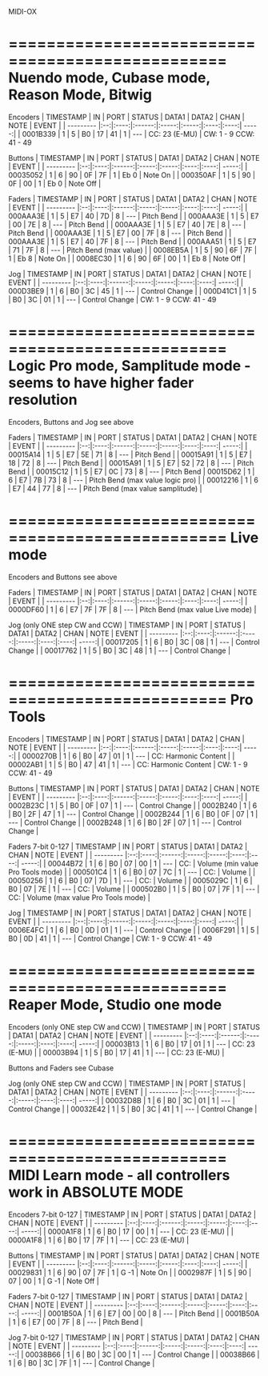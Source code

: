 MIDI-OX

=================================================
Nuendo mode, Cubase mode, Reason Mode, Bitwig
=================================================

Encoders
  | TIMESTAMP | IN | PORT | STATUS | DATA1 | DATA2 | CHAN | NOTE | EVENT |
  | --------- |:--:|:----:|:------:|:-----:|:-----:|:----:|:----:| -----:|
  | 0001B339  |  1 |    5 |     B0 |    17 |    41 |    1 |  --- | CC: 23 (E-MU) |
  CW: 1 - 9
  CCW: 41 - 49

Buttons
  | TIMESTAMP | IN | PORT | STATUS | DATA1 | DATA2 | CHAN | NOTE | EVENT |
  | --------- |:--:|:----:|:------:|:-----:|:-----:|:----:|:----:| -----:|
  |  00035052 |  1 |    6 |     90 |    0F |    7F |    1 | Eb 0 | Note On |
  |  000350AF |  1 |    5 |     90 |    0F |    00 |    1 | Eb 0 | Note Off |

Faders
  | TIMESTAMP | IN | PORT | STATUS | DATA1 | DATA2 | CHAN | NOTE | EVENT |
  | --------- |:--:|:----:|:------:|:-----:|:-----:|:----:|:----:| -----:|
  |  000AAA3E |  1 |    5 |     E7 |    40 |    7D |    8 |  --- | Pitch Bend |
  |  000AAA3E |  1 |    5 |     E7 |    00 |    7E |    8 |  --- | Pitch Bend |
  |  000AAA3E |  1 |    5 |     E7 |    40 |    7E |    8 |  --- | Pitch Bend |
  |  000AAA3E |  1 |    5 |     E7 |    00 |    7F |    8 |  --- | Pitch Bend |
  |  000AAA3E |  1 |    5 |     E7 |    40 |    7F |    8 |  --- | Pitch Bend |
  |  000AAA51 |  1 |    5 |     E7 |    71 |    7F |    8 |  --- | Pitch Bend (max value) |
  |  0008EB5A |  1 |    5 |     90 |    6F |    7F |    1 | Eb 8 | Note On |
  |  0008EC30 |  1 |    6 |     90 |    6F |    00 |    1 | Eb 8 | Note Off |

Jog
  | TIMESTAMP | IN | PORT | STATUS | DATA1 | DATA2 | CHAN | NOTE | EVENT |
  | --------- |:--:|:----:|:------:|:-----:|:-----:|:----:|:----:| -----:|
  |  000D3BE9 |  1 |    6 |     B0 |    3C |    45 |    1 |  --- | Control Change |
  |  000D41C1 |  1 |    5 |     B0 |    3C |    01 |    1 |  --- | Control Change |
  CW: 1 - 9
  CCW: 41 - 49


=================================================
Logic Pro mode, Samplitude mode - seems to have higher fader resolution
=================================================

Encoders, Buttons and Jog see above

Faders
  | TIMESTAMP | IN | PORT | STATUS | DATA1 | DATA2 | CHAN | NOTE | EVENT |
  | --------- |:--:|:----:|:------:|:-----:|:-----:|:----:|:----:| -----:|
  |  00015A14 |  1 |    5 |     E7 |    5E |    71 |    8 |  --- | Pitch Bend |
  |  00015A91 |  1 |    5 |     E7 |    18 |    72 |    8 |  --- | Pitch Bend |
  |  00015A91 |  1 |    5 |     E7 |    52 |    72 |    8 |  --- | Pitch Bend |
  |  00015C12 |  1 |    5 |     E7 |    0C |    73 |    8 |  --- | Pitch Bend
  |  00015D62 |  1 |    6 |     E7 |    7B |    73 |    8 |  --- | Pitch Bend (max value logic pro) |
  |  00012216 |  1 |    6 |     E7 |    44 |    77 |    8 |  --- | Pitch Bend (max value samplitude) |


=================================================
Live mode
=================================================

Encoders and Buttons see above

Faders
  | TIMESTAMP | IN | PORT | STATUS | DATA1 | DATA2 | CHAN | NOTE | EVENT |
  | --------- |:--:|:----:|:------:|:-----:|:-----:|:----:|:----:| -----:|
  |  0000DF60 |  1 |    6 |     E7 |    7F |    7F |    8 |  --- | Pitch Bend (max value Live mode) |

Jog (only ONE step CW and CCW)
  | TIMESTAMP | IN | PORT | STATUS | DATA1 | DATA2 | CHAN | NOTE | EVENT |
  | --------- |:--:|:----:|:------:|:-----:|:-----:|:----:|:----:| -----:|
  |  00017205 |  1 |    6 |     B0 |    3C |    08 |    1 |  --- | Control Change |
  |  00017762 |  1 |    5 |     B0 |    3C |    48 |    1 |  --- | Control Change |


=================================================
Pro Tools
=================================================

Encoders
  | TIMESTAMP | IN | PORT | STATUS | DATA1 | DATA2 | CHAN | NOTE | EVENT |
  | --------- |:--:|:----:|:------:|:-----:|:-----:|:----:|:----:| -----:|
  |  0000270B |  1 |    6 |     B0 |    47 |    01 |    1 |  --- | CC: Harmonic Content |
  |  00002AB1 |  1 |    5 |     B0 |    47 |    41 |    1 |  --- | CC: Harmonic Content |
  CW: 1 - 9
  CCW: 41 - 49

Buttons
  | TIMESTAMP | IN | PORT | STATUS | DATA1 | DATA2 | CHAN | NOTE | EVENT |
  | --------- |:--:|:----:|:------:|:-----:|:-----:|:----:|:----:| -----:|
  |  0002B23C |  1 |    5 |     B0 |    0F |    07 |    1 |  --- | Control Change |
  |  0002B240 |  1 |    6 |     B0 |    2F |    47 |    1 |  --- | Control Change |
  |  0002B244 |  1 |    6 |     B0 |    0F |    07 |    1 |  --- | Control Change |
  |  0002B248 |  1 |    6 |     B0 |    2F |    07 |    1 |  --- | Control Change |

Faders 7-bit 0-127
  | TIMESTAMP | IN | PORT | STATUS | DATA1 | DATA2 | CHAN | NOTE | EVENT |
  | --------- |:--:|:----:|:------:|:-----:|:-----:|:----:|:----:| -----:|
  |  00044B72 |  1 |    6 |     B0 |    07 |    00 |    1 |  --- | CC: | Volume (min value Pro Tools mode) |
  |  000501C4 |  1 |    6 |     B0 |    07 |    7C |    1 |  --- | CC: | Volume |
  |  00050256 |  1 |    6 |     B0 |    07 |    7D |    1 |  --- | CC: | Volume |
  |  0005029C |  1 |    6 |     B0 |    07 |    7E |    1 |  --- | CC: | Volume |
  |  000502B0 |  1 |    5 |     B0 |    07 |    7F |    1 |  --- | CC: | Volume (max value Pro Tools mode) |

Jog
  | TIMESTAMP | IN | PORT | STATUS | DATA1 | DATA2 | CHAN | NOTE | EVENT |
  | --------- |:--:|:----:|:------:|:-----:|:-----:|:----:|:----:| -----:|
  |  0006E4FC |  1 |    6 |     B0 |    0D |    01 |    1 |  --- | Control Change |
  |  0006F291 |  1 |    5 |     B0 |    0D |    41 |    1 |  --- | Control Change |
  CW: 1 - 9
  CCW: 41 - 49


=================================================
Reaper Mode, Studio one mode
=================================================

Encoders (only ONE step CW and CCW)
  | TIMESTAMP | IN | PORT | STATUS | DATA1 | DATA2 | CHAN | NOTE | EVENT |
  | --------- |:--:|:----:|:------:|:-----:|:-----:|:----:|:----:| -----:|
  |  00003B13 |  1 |    6 |     B0 |    17 |    01 |    1 |  --- | CC: 23 (E-MU) |
  |  00003B94 |  1 |    5 |     B0 |    17 |    41 |    1 |  --- | CC: 23 (E-MU) |

Buttons and Faders see Cubase

Jog (only ONE step CW and CCW)
  | TIMESTAMP | IN | PORT | STATUS | DATA1 | DATA2 | CHAN | NOTE | EVENT |
  | --------- |:--:|:----:|:------:|:-----:|:-----:|:----:|:----:| -----:|
  |  00032D8B |  1 |    6 |     B0 |    3C |    01 |    1 |  --- | Control Change |
  |  00032E42 |  1 |    5 |     B0 |    3C |    41 |    1 |  --- | Control Change |


=================================================
MIDI Learn mode - all controllers work in ABSOLUTE MODE
=================================================

Encoders 7-bit 0-127
  | TIMESTAMP | IN | PORT | STATUS | DATA1 | DATA2 | CHAN | NOTE | EVENT |
  | --------- |:--:|:----:|:------:|:-----:|:-----:|:----:|:----:| -----:|
  |  0000A1F8 |  1 |    6 |     B0 |    17 |    00 |    1 |  --- | CC: 23 (E-MU) |
  |  0000A1F8 |  1 |    6 |     B0 |    17 |    7F |    1 |  --- | CC: 23 (E-MU) |

Buttons
  | TIMESTAMP | IN | PORT | STATUS | DATA1 | DATA2 | CHAN | NOTE | EVENT |
  | --------- |:--:|:----:|:------:|:-----:|:-----:|:----:|:----:| -----:|
  |  00029831 |  1 |    6 |     90 |    07 |    7F |    1 | G -1 | Note On |
  |  0002987F |  1 |    5 |     90 |    07 |    00 |    1 | G -1 | Note Off |

Faders 7-bit 0-127
  | TIMESTAMP | IN | PORT | STATUS | DATA1 | DATA2 | CHAN | NOTE | EVENT |
  | --------- |:--:|:----:|:------:|:-----:|:-----:|:----:|:----:| -----:|
  |  0001B50A |  1 |    6 |     E7 |    00 |    00 |    8 |  --- | Pitch Bend |
  |  0001B50A |  1 |    6 |     E7 |    00 |    7F |    8 |  --- | Pitch Bend |

Jog 7-bit 0-127
  | TIMESTAMP | IN | PORT | STATUS | DATA1 | DATA2 | CHAN | NOTE | EVENT |
  | --------- |:--:|:----:|:------:|:-----:|:-----:|:----:|:----:| -----:|
  |  00038B66 |  1 |    6 |     B0 |    3C |    00 |    1 |  --- | Control Change |
  |  00038B66 |  1 |    6 |     B0 |    3C |    7F |    1 |  --- | Control Change |

